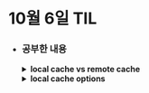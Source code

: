 # 10월 6일 TIL


* ### 공부한 내용

  <details>
  <summary><strong>local cache vs remote cache</strong></summary>

  * local cache는 서버마다 캐시 서버를 두고 따로 저장하는 방식이고 remote cache는 원격 서버로 모든 서버가 공유하며 캐시를 사용하는 방식이다.

  * <h3>local cache</h3>
  
    * <h4>장점</h4>

      * 1. 내부에 존재하기 때문에 network I/O에 대한 추가 시간이 필요 없어서 빠르게 접근 가능
      * 2. 사용자 또는 특정 어플리케이션에 맞춰서 개별적인 데이터 관리 및 최적화가 가능

    * <h4>단점</h4>

      * 1. 각 서버와 캐시의 데이터가 다를 수 있으므로 데이터 일관성의 문제가 있을 수 있음
      * 2. 해당 서버나 장치의 리소스에 제한되기 때문에 확장되거나 캐시 크기 또는 성능에 한계가 있을 수 있음
      * 3. 각 서버가 동인한 데이터의 복사본을 로컬 캐시로 유지하게 되면 중복 데이터 저장으로 인한 비효율적인 메모리 사용이 있을 수 있음

  * <h3>remote cache</h3>

    * <h4>장점</h4>

      * 1. 데이터를 원격 서버에 저장하고 관리함으로 데이터 일관성과 보안을 향상할 수 있음
      * 2. 확장이 용이하기 때문에 사용자 수나 데이터 양의 증가에 유연하게 대응 가능
      * 3. 데이터를 여러 위치에 복제함으로써 높은 가용성과 장애 발생 시 데이터 복구가 용이

    * <h4>단점</h4>

      * 1. 원격 서버와 통신해야 하기 때문에 네트워크 지연이 있고, 대량의 데이터를 자주 접근하는 경우에는 성능이 저하한다.
      * 2. 모든 데이터가 중앙 서버에 위치하기 때문에 해당 서버에 문제가 발생하면 전체 시스템에 영향을 줄 수 있음

  </details>

  <details>
  <summary><strong>local cache options</strong></summary>

  * caffeine 기준 option

  * 1. maximumSize(long size): 크기 기준으로 캐시를 제거함
  * 2. expireAfterAccess: 가장 최근에 대체되거나 마지막으로 접근한 후 특정 기간이 지나면 캐시에서 제거
  * 3. expireAfterWrite: 캐시 생성 후 혹은 가장 최근에 변경된 후 특정 기간이 지나면 삭제
  * 4. expireAfter: 캐시가 생성되거나 마지막으로 업데이트된 후 지정된 시간 간격으로 캐시를 새로 고침
  * 5. weakKeys, weakValues: 강력한 참조가 없으면 GC가 수집함. 이 때, GC는 identity에만 의존하기 때문에 전체 캐시가 동등성 대신 동일성을 사용하여 키를 비교
  * softValues: 메모리 수요에 따라 LRU 방식으로 GC가 수집함. 이 때, 동일성을 사용하여 비교
  
  * <h3>중고 거래 사이트에서 사용할 option</h3>
    * expireAfterAccess: 메인 페이지를 한 번 조회를 하고 캐시에 저장한 다음 특정 시간뒤에 삭제하도록 함.
  
  </details>